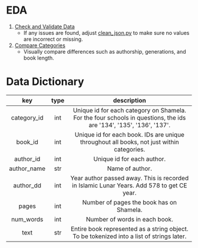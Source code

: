 # EDA

1. [Check and Validate Data](00_check_validate.ipynb)
	- If any issues are found, adjust [clean_json.py](../01_data_collection/02_clean_json.py) to make sure no values are incorrect or missing.
2. [Compare Categories](01_eda_books.ipynb)
	- Visually compare differences such as authorship, generations, and book length.

# Data Dictionary

|     key     | type |                                                     description                                                    |
|:-----------:|:----:|:------------------------------------------------------------------------------------------------------------------:|
| category_id |  int | Unique id for each category on Shamela. For the four schools in questions, the ids are '134', '135', '136', '137'. |
|   book_id   |  int |              Unique id for each book. IDs are unique throughout all books, not just within categories.             |
|  author_id  |  int |                                             Unique id for each author.                                             |
| author_name |  str |                                                   Name of author.                                                  |
|  author_dd  |  int |              Year author passed away. This is recorded in Islamic Lunar Years. Add 578 to get CE year.             |
|    pages    |  int |                                      Number of pages the book has on Shamela.                                      |
|  num_words  |  int |                                            Number of words in each book.                                           |
|     text    |  str |              Entire book represented as a string object. To be tokenized into a list of strings later.             |